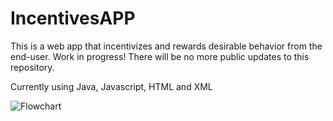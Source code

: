 # IncentivesAPP
This is a web app that incentivizes and rewards desirable behavior from the end-user. Work in progress!
There will be no more public updates to this repository.

Currently using Java, Javascript, HTML and XML

![Flowchart](https://github.com/brandondocusen/IncentivesAPP/assets/23441220/f14e138e-5865-4b47-87d4-6b8975972a79)
